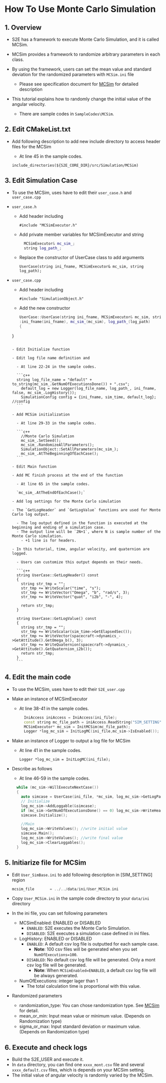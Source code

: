 # How To Use Monte Carlo Simulation

## 1.  Overview

- S2E has a framework to execute Monte Carlo Simulation, and it is called MCSim.

- MCSim provides a framework to randomize arbitrary parameters in each class. 

- By using the framework, users can set the mean value and standard deviation for the randomized parameters with `MCSim.ini` file

  - Please see specification document for [MCSim](../Specifications/Simulation/Spec_MonteCarloSimulation.md) for detailed description 

- This tutorial explains how to randomly change the initial value of the angular velocity.

  - There are sample codes in `SampleCodes\MCSim`.

## 2. Edit CMakeList.txt

- Add following description to add new include directory to access header files for the MCSim

  - At line 45 in the sample codes.
  
  `include_directories(${S2E_CORE_DIR}/src/Simulation/MCSim)`

## 3. Edit Simulation Case

- To use the MCSim, uses have to edit their `user_case.h` and `user_case.cpp`

- `user_case.h`

  - Add header including

    `#include "MCSimExecutor.h"`

  - Add private member variables for MCSimExecutor and string

    ```c++
      MCSimExecutor& mc_sim_;
      string log_path_;
    ```

  - Replace the constructor of UserCase class to add arguments

    `UserCase(string ini_fname, MCSimExecutor& mc_sim, string log_path);`

- `user_case.cpp`

  - Add header including

    `#include "SimulationObject.h"`
    
  - Add the new constructor
  
    ```c++
    UserCase::UserCase(string ini_fname, MCSimExecutor& mc_sim, string log_path)
    :ini_fname(ini_fname), mc_sim_(mc_sim), log_path_(log_path)
    {
  }
    ```

  - Edit Initialize function
  
    - Edit log file name definition and 
  
      - At line 22-24 in the sample codes.
    
      ```c++
      string log_file_name = "default" + to_string(mc_sim_.GetNumOfExecutionsDone()) + ".csv";
        default_log = new Logger(log_file_name, log_path_, ini_fname, false, mc_sim_.LogHistory());
        SimulationConfig config = {ini_fname, sim_time, default_log};  //config
      ```
      
    - Add MCSim initialization
  
      - At line 29-33 in the sample codes.
  
      ```c++
        //Monte Carlo Simulation
        mc_sim_.SetSeed();
        mc_sim_.RandomizeAllParameters();
        SimulationObject::SetAllParameters(mc_sim_);
        mc_sim_.AtTheBeginningOfEachCase();
      ```
  
  - Edit Main function
  
    - Add MC finish process at the end of the function
  
      - At line 65 in the sample codes.
  
      `mc_sim_.AtTheEndOfEachCase();`
  
  - Add log settings for the Monte Carlo simulation
  
    - The `GetLogHeader` and `GetLogValue` functions are used for Monte Carlo log output. 
  
      - The log output defined in the function is executed at the beginning and ending of a simulation case.  
      - The output line will be `2N+1`, where N is sample number of the Monte Carlo simulation.
        - +1 line is for headers.
  
    - In this tutorial, time, angular velocity, and quaternion are logged.
  
      - Users can customize this output depends on their needs.
      
      ```c++
      string UserCase::GetLogHeader() const
      {
        string str_tmp = "";
        str_tmp += WriteScalar("time", "s");
        str_tmp += WriteVector("Omega", "b", "rad/s", 3);
        str_tmp += WriteVector("quat", "i2b", "-", 4);
      
        return str_tmp;
      }
      
      string UserCase::GetLogValue() const
      {
        string str_tmp = "";
        str_tmp += WriteScalar(sim_time->GetElapsedSec());
        str_tmp += WriteVector(spacecraft->dynamics_->GetAttitude().GetOmega_b(), 3);
        str_tmp += WriteQuaternion(spacecraft->dynamics_->GetAttitude().GetQuaternion_i2b());
        return str_tmp;
      }
      ```

## 4. Edit the main code

- To use the MCSim, uses have to edit their `S2E_user.cpp`

- Make an instance of MCSimExecutor

  - At line 38-41 in the sample codes.

    ```c++
      IniAccess iniAccess = IniAccess(ini_file);
      const string mc_file_path = iniAccess.ReadString("SIM_SETTING", "mcsim_file");
      MCSimExecutor* mc_sim = InitMCSim(mc_file_path);
      Logger *log_mc_sim = InitLogMC(ini_file,mc_sim->IsEnabled());
    ```
    
    

- Make an instance of Logger to output a log file for MCSim

  - At line 41 in the sample codes.

    `Logger *log_mc_sim = InitLogMC(ini_file);`

- Describe as follows

  - At line 46-59 in the sample codes.

  ```c++
    while (mc_sim->WillExecuteNextCase())
    {
      auto simcase = UserCase(ini_file, *mc_sim, log_mc_sim->GetLogPath());
      // Initialize
      log_mc_sim->AddLoggable(&simcase);
      if (mc_sim->GetNumOfExecutionsDone() == 0) log_mc_sim->WriteHeaders();
      simcase.Initialize();
  
      //Main
      log_mc_sim->WriteValues(); //write initial value
      simcase.Main();
      log_mc_sim->WriteValues(); //write final value
      log_mc_sim->ClearLoggables();
    }
  ```

## 5. Initiarize file for MCSim

- Edit `User_SimBase.ini` to add following description in [SIM_SETTING] region

  ```c++
  mcsim_file	   = ../../data/ini/User_MCSim.ini
  ```

- Copy `User_MCSim.ini` in the sample code directory to your `data/ini` directory

- In the ini file, you can set following parameters
  - MCSimEnabled: ENABLED or DISABLED
    - `ENABLED`: S2E executes the Monte Carlo Simulation.
    - `DISABLED`: S2E executes a simulation case defined in ini files.  
  - LogHistory: ENABLED or DISABLED
    - `ENABLED`: A default csv log file is outputted for each sample case.
      - **Note**: 100 csv files will be generated when you set `NumOfExecutions=100`.
    - `DISABLED`:  No default csv log file will be generated. Only a mont csv log file will be generated.
      - **Note**: When `MCSimEnabled=ENABLED`, a default csv log file will be always generated.
  - NumOfExecutions: integer lager than 1
    - The total calculation time is proportional with this value.
  
- Randomized parameters
  - randomization_type: You can chose randomization type. See [MCSim](../Specifications/Simulation/Spec_MonteCarloSimulation.md) for detail.
  - mean_or_min: Input mean value or minimum value. (Depends on Randomization type)
  - sigma_or_max: Input standard deviation or maximum value. (Depends on Randomization type)

## 6. Execute and check logs

- Build the S2E_USER and execute it.
- In `data` directory, you can find one `xxxx_mont.csv` file and several `xxxx_default.csv` files, which is depends on your MCSim setting.
- The initial value of angular velocity is randomly varied by the MCSim.

